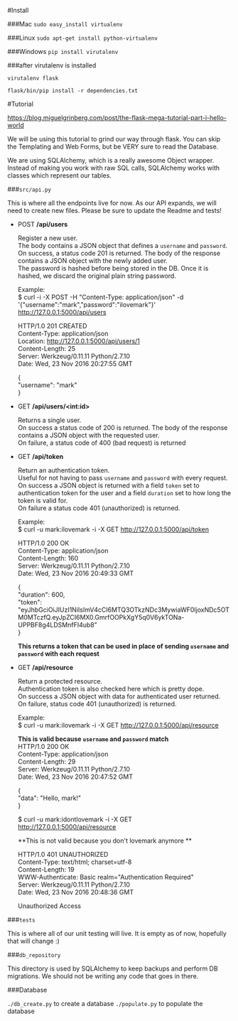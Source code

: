 #Install

###Mac
`sudo easy_install virtualenv`

###Linux
`sudo apt-get install python-virtualenv`

###Windows 
`pip install virutalenv`

###after virutalenv is installed
```
virutalenv flask

flask/bin/pip install -r dependencies.txt
```

#Tutorial

https://blog.miguelgrinberg.com/post/the-flask-mega-tutorial-part-i-hello-world

We will be using this tutorial to grind our way through flask. 
You can skip the Templating and Web Forms, but be VERY sure to read the Database. 

We are using SQLAlchemy, which is a really awesome Object wrapper. 
Instead of making you work with raw SQL calls, SQLAlchemy works with classes
which represent our tables. 

###`src/api.py`

This is where all the endpoints live for now. As our API expands, we will 
need to create new files. 
Please be sure to update the Readme and tests! 

- POST **/api/users**

	Register a new user. <br>
	The body contains a JSON object that defines a `username` and `password`.<br>
	On success, a status code 201 is returned. The body of the response contains a JSON object with the newly added user. <br>
	The password is hashed before being stored in the DB. Once it is hashed, we discard the original plain string password. <br>

	Example: <br>
	$ curl -i -X POST -H "Content-Type: application/json" -d '{"username":"mark","password":"ilovemark"}' http://127.0.0.1:5000/api/users
	
	HTTP/1.0 201 CREATED <br>
	Content-Type: application/json <br>
	Location: http://127.0.0.1:5000/api/users/1 <br>
	Content-Length: 25 <br>
	Server: Werkzeug/0.11.11 Python/2.7.10 <br>
	Date: Wed, 23 Nov 2016 20:27:55 GMT <br>

	{ <br>
  	    "username": "mark" <br>
	}

- GET **/api/users/&lt;int:id&gt;**

	Returns a single user. <br>
	On success a status code of 200 is returned. The body of the response contains a JSON object with the requested user. <br>
	On failure, a status code of 400 (bad request) is returned

- GET **/api/token**

	Return an authentication token. <br>
	Useful for not having to pass `username` and `password` with every request. <br>
	On success a JSON object is returned with a field `token` set to authentication token for the user and a field `duration` set to 
	how long the token is valid for. <br>
	On failure a status code 401 (unauthorized) is returned. <br>

	Example: <br>
	$ curl -u mark:ilovemark -i -X GET http://127.0.0.1:5000/api/token <br>
	
	HTTP/1.0 200 OK <br>
	Content-Type: application/json <br>
	Content-Length: 160 <br>
	Server: Werkzeug/0.11.11 Python/2.7.10 <br>
	Date: Wed, 23 Nov 2016 20:49:33 GMT <br>

	{ <br>
  	    "duration": 600, <br>
  	    "token": "eyJhbGciOiJIUzI1NiIsImV4cCI6MTQ3OTkzNDc3MywiaWF0IjoxNDc5OTM0MTczfQ.eyJpZCI6MX0.GmrfOOPkXgY5q0V6ykTONa-UPPBF8g4LDSMnfFI4ub8" <br>
	}

	**This returns a token that can be used in place of sending `username` and `password` with each request** <br>

- GET **/api/resource**

	Return a protected resource.<br>
	Authentication token is also checked here which is pretty dope. <br>
	On success a JSON object with data for authenticated user returned. <br>
	On failure, status code 401 (unauthorized) is returned. <br>

	Example: <br>
	$ curl -u mark:ilovemark -i -X GET http://127.0.0.1:5000/api/resource <br>

	**This is valid because `username` and `password` match** <br>
	HTTP/1.0 200 OK <br>
	Content-Type: application/json <br>
	Content-Length: 29 <br>
	Server: Werkzeug/0.11.11 Python/2.7.10 <br>
	Date: Wed, 23 Nov 2016 20:47:52 GMT <br>

	{ <br>
  	    "data": "Hello, mark!" <br>
	}

	$ curl -u mark:idontlovemark -i -X GET http://127.0.0.1:5000/api/resource <br>

	**This is not valid because you don't lovemark anymore **<br>

	HTTP/1.0 401 UNAUTHORIZED <br>
	Content-Type: text/html; charset=utf-8 <br>
	Content-Length: 19 <br>
	WWW-Authenticate: Basic realm="Authentication Required" <br>
	Server: Werkzeug/0.11.11 Python/2.7.10 <br>
	Date: Wed, 23 Nov 2016 20:48:36 GMT <br>

	Unauthorized Access

###`tests`

This is where all of our unit testing will live. 
It is empty as of now, hopefully that will change :) 

###`db_repository` 

This directory is used by SQLAlchemy to keep backups and perform DB migrations.
We should not be writing any code that goes in there. 

###Database

`./db_create.py` to create a database
`./populate.py` to populate the database
